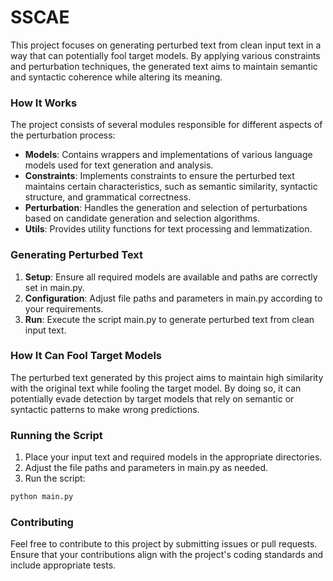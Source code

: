 # SSCAE
This project focuses on generating perturbed text from clean input text in a way that can potentially fool target models. By applying various constraints and perturbation techniques, the generated text aims to maintain semantic and syntactic coherence while altering its meaning.

### How It Works
The project consists of several modules responsible for different aspects of the perturbation process:

* **Models**: Contains wrappers and implementations of various language models used for text generation and analysis.
* **Constraints**: Implements constraints to ensure the perturbed text maintains certain characteristics, such as semantic similarity, syntactic structure, and grammatical correctness.
* **Perturbation**: Handles the generation and selection of perturbations based on candidate generation and selection algorithms.
* **Utils**: Provides utility functions for text processing and lemmatization.

### Generating Perturbed Text
1. **Setup**: Ensure all required models are available and paths are correctly set in main.py.
2. **Configuration**: Adjust file paths and parameters in main.py according to your requirements.
3. **Run**: Execute the script main.py to generate perturbed text from clean input text.

### How It Can Fool Target Models
The perturbed text generated by this project aims to maintain high similarity with the original text while fooling the target model. By doing so, it can potentially evade detection by target models that rely on semantic or syntactic patterns to make wrong predictions.

### Running the Script
1. Place your input text and required models in the appropriate directories.
2. Adjust the file paths and parameters in main.py as needed.
3. Run the script:
```bash
python main.py
```

### Contributing
Feel free to contribute to this project by submitting issues or pull requests. Ensure that your contributions align with the project's coding standards and include appropriate tests.
